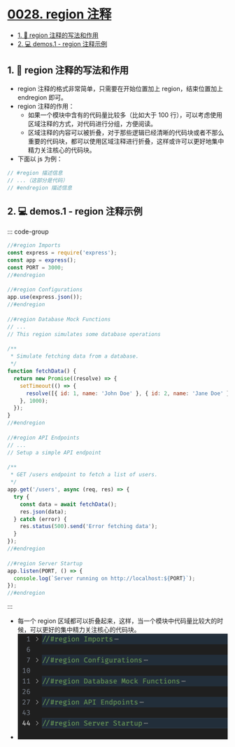 # [0028. region 注释](https://github.com/Tdahuyou/TNotes.notes/tree/main/notes/0028.%20region%20%E6%B3%A8%E9%87%8A)

<!-- region:toc -->
- [1. 📒 region 注释的写法和作用](#1--region-注释的写法和作用)
- [2. 💻 demos.1 - region 注释示例](#2--demos1---region-注释示例)
<!-- endregion:toc -->

## 1. 📒 region 注释的写法和作用

- region 注释的格式非常简单，只需要在开始位置加上 region，结束位置加上 endregion 即可。
- region 注释的作用：
  - 如果一个模块中含有的代码量比较多（比如大于 100 行），可以考虑使用区域注释的方式，对代码进行分组，方便阅读。
  - 区域注释的内容可以被折叠，对于那些逻辑已经清晰的代码块或者不那么重要的代码块，都可以使用区域注释进行折叠，这样或许可以更好地集中精力关注核心的代码块。
- 下面以 js 为例：

```js
// #region 描述信息
// ...（这部分是代码）
// #endregion 描述信息
```

## 2. 💻 demos.1 - region 注释示例

::: code-group

```js {1,5,7,9,11,25,27,42,44,48}
//#region Imports
const express = require('express');
const app = express();
const PORT = 3000;
//#endregion

//#region Configurations
app.use(express.json());
//#endregion

//#region Database Mock Functions
// ...
// This region simulates some database operations

/**
 * Simulate fetching data from a database.
 */
function fetchData() {
  return new Promise((resolve) => {
    setTimeout(() => {
      resolve([{ id: 1, name: 'John Doe' }, { id: 2, name: 'Jane Doe' }]);
    }, 1000);
  });
}
//#endregion

//#region API Endpoints
// ...
// Setup a simple API endpoint

/**
 * GET /users endpoint to fetch a list of users.
 */
app.get('/users', async (req, res) => {
  try {
    const data = await fetchData();
    res.json(data);
  } catch (error) {
    res.status(500).send('Error fetching data');
  }
});
//#endregion

//#region Server Startup
app.listen(PORT, () => {
  console.log(`Server running on http://localhost:${PORT}`);
});
//#endregion
```

:::

- 每一个 region 区域都可以折叠起来，这样，当一个模块中代码量比较大的时候，可以更好的集中精力关注核心的代码块。
- ![](assets/2024-10-09-22-46-18.png)